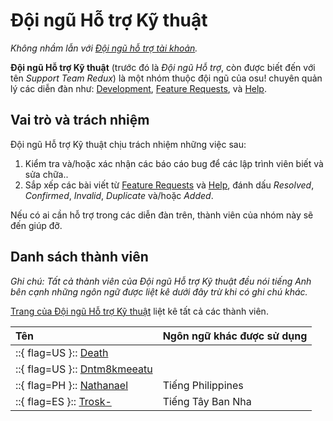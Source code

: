 # Đội ngũ Hỗ trợ Kỹ thuật

*Không nhầm lẫn với [Đội ngũ hỗ trợ tài khoản](/wiki/People/Account_support_team).*

**Đội ngũ Hỗ trợ Kỹ thuật** (trước đó là *Đội ngũ Hỗ trợ*, còn được biết đến với tên *Support Team Redux*) là một nhóm thuộc đội ngũ của osu! chuyên quản lý các diễn đàn như: [Development](https://osu.ppy.sh/community/forums/2), [Feature Requests](https://osu.ppy.sh/community/forums/4), và [Help](https://osu.ppy.sh/community/forums/5).

## Vai trò và trách nhiệm

Đội ngũ Hỗ trợ Kỹ thuật chịu trách nhiệm những việc sau:

1. Kiểm tra và/hoặc xác nhận các báo cáo bug để các lập trình viên biết và sửa chữa..
2. Sắp xếp các bài viết từ [Feature Requests](https://osu.ppy.sh/community/forums/4) và [Help](https://osu.ppy.sh/community/forums/5), đánh dấu *Resolved*, *Confirmed*, *Invalid*, *Duplicate* và/hoặc *Added*.

Nếu có ai cần hỗ trợ trong các diễn đàn trên, thành viên của nhóm này sẽ đến giúp đỡ.

## Danh sách thành viên

*Ghi chú: Tất cả thành viên của Đội ngũ Hỗ trợ Kỹ thuật đều nói tiếng Anh bên cạnh những ngôn ngữ được liệt kê dưới đây trừ khi có ghi chú khác.*

[Trang của Đội ngũ Hỗ trợ Kỹ thuật](https://osu.ppy.sh/groups/22) liệt kê tất cả các thành viên.

| Tên | Ngôn ngữ khác được sử dụng |
| :-- | :-- |
| ::{ flag=US }:: [Death](https://osu.ppy.sh/users/3242450) |  |
| ::{ flag=US }:: [Dntm8kmeeatu](https://osu.ppy.sh/users/5428812) |  |
| ::{ flag=PH }:: [Nathanael](https://osu.ppy.sh/users/2295078) | Tiếng Philippines |
| ::{ flag=ES }:: [Trosk-](https://osu.ppy.sh/users/3469385) | Tiếng Tây Ban Nha |
